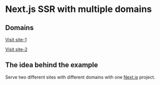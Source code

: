 # Next.js SSR with multiple domains

## Domains

[Visit site-1](https://mycrazysite-domain-first.vercel.app/)

[Visit site-2](https://mycrazysite-domain-second.vercel.app/)

## The idea behind the example

Serve two different sites with different domains with one [Next.js](https://github.com/zeit/next.js) project.
